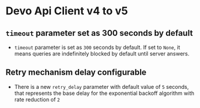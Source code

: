 # Devo Api Client v4 to v5

## `timeout` parameter set as 300 seconds by default

* `timeout` parameter is set as `300` seconds by default. If set to `None`, it means queries are indefinitely blocked by default until server answers.

## Retry mechanism delay configurable

* There is a new `retry_delay` parameter with default value of `5` seconds, that represents the base delay for the exponential backoff algorithm with rate reduction of `2`


